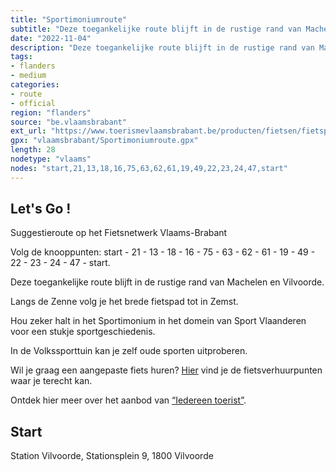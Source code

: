 ```yaml
---
title: "Sportimoniumroute"
subtitle: "Deze toegankelijke route blijft in de rustige rand van Machelen en Vilvoorde. Langs de Zenne volg je het brede fietspad tot in Zemst. Hou zeker halt in het Sportimonium in het domein van Sport Vlaanderen voor een stukje sportgeschiedenis."
date: "2022-11-04"
description: "Deze toegankelijke route blijft in de rustige rand van Machelen en Vilvoorde. Langs de Zenne volg je het brede fietspad tot in Zemst. Hou zeker halt in het Sportimonium in het domein van Sport Vlaanderen voor een stukje sportgeschiedenis." 
tags:
- flanders
- medium
categories: 
- route
- official
region: "flanders"
source: "be.vlaamsbrabant"
ext_url: "https://www.toerismevlaamsbrabant.be/producten/fietsen/fietsproducten/sportimoniumroute/index.html"
gpx: "vlaamsbrabant/Sportimoniumroute.gpx"
length: 28
nodetype: "vlaams"
nodes: "start,21,13,18,16,75,63,62,61,19,49,22,23,24,47,start"
---
```


## Let's Go ! 

Suggestieroute op het Fietsnetwerk Vlaams-Brabant

Volg de knooppunten: start - 21 - 13 - 18 - 16 - 75 - 63 - 62 - 61 - 19 - 49 - 22 - 23 - 24 - 47 - start.

Deze toegankelijke route blijft in de rustige rand van Machelen en Vilvoorde.

Langs de Zenne volg je het brede fietspad tot in Zemst.

Hou zeker halt in het Sportimonium in het domein van Sport Vlaanderen voor een stukje sportgeschiedenis.

In de Volkssporttuin kan je zelf oude sporten uitproberen.

Wil je graag een aangepaste fiets huren? [Hier](https://www.toerismevlaamsbrabant.be/thema/iedereen-toerist/aangepaste-fiets-huren) vind je de fietsverhuurpunten waar je terecht kan.

Ontdek hier meer over het aanbod van [“Iedereen toerist”](https://www.toerismevlaamsbrabant.be/thema/iedereen-toerist/).



## Start

Station Vilvoorde, Stationsplein 9, 1800 Vilvoorde
